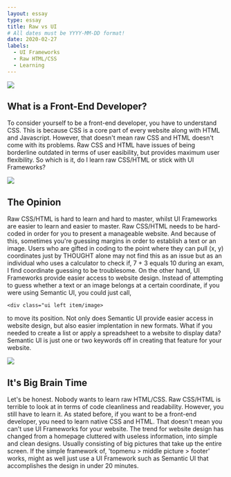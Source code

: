 ```yaml
---
layout: essay
type: essay
title: Raw vs UI
# All dates must be YYYY-MM-DD format!
date: 2020-02-27
labels:
  - UI Frameworks
  - Raw HTML/CSS
  - Learning
---
```


<img class="ui top aligned large image" src="https://customerthink.com/wp-content/uploads/front-end-developer-1.png">

## What is a Front-End Developer?
To consider yourself to be a front-end developer, you have to understand CSS. This is because CSS is a core part of every website along with HTML and Javascript. However, that doesn't mean raw CSS and HTML doesn't come with its problems. Raw CSS and HTML have issues of being borderline outdated in terms of user easibility, but provides maximum user flexibility.
So which is it, do I learn raw CSS/HTML or stick with UI Frameworks?

<img class="ui top aligned large image" src="https://ih0.redbubble.net/image.413684313.5070/flat,1000x1000,075,f.u7.jpg">

## The Opinion
Raw CSS/HTML is hard to learn and hard to master, whilst UI Frameworks are easier to learn and easier to master. Raw CSS/HTML needs to be hard-coded in order for you to present a manageable website. And because of this, sometimes you're guessing margins in order to establish a text or an image. Users who are gifted in coding to the point where they can pull (x, y) coordinates just by THOUGHT alone may not find this as an issue but as an individual who uses a calculator to check if, 7 + 3 equals 10 during an exam, I find coordinate guessing to be troublesome. On the other hand, UI Frameworks provide easier access to website design. Instead of attempting to guess whether a text or an image belongs at a certain coordinate, if you were using Semantic UI, you could just call, 
```
<div class="ui left item/image> 
``` 
to move its position. Not only does Semantic UI provide easier access in website design, but also easier implentation in new formats. What if you needed to create a list or apply a spreadsheet to a website to display data? Semantic UI is just one or two keywords off in creating that feature for your website. 

<img class="ui top align large image" src="https://dw8stlw9qt0iz.cloudfront.net/4wgqfNhRu08a07xg5sC0sWMLoks=/fit-in/800x450/filters:format(jpeg):quality(75)/curiosity-data.s3.amazonaws.com/images/content/landscape/standard/d8dea8ec-ab1e-411d-923b-d48b22634fb9.jpg">

## It's Big Brain Time
Let's be honest. Nobody wants to learn raw HTML/CSS. Raw CSS/HTML is terrible to look at in terms of code cleanliness and readability. However, you still have to learn it. As stated before, if you want to be a front-end developer, you need to learn native CSS and HTML. That doesn't mean you can't use UI Frameworks for your website. The trend for website design has changed from a homepage cluttered with useless information, into simple and clean designs. Usually consisting of big pictures that take up the entire screen. If the simple framework of, 'topmenu > middle picture > footer' works, might as well just use a UI Framework such as Semantic UI that accomplishes the design in under 20 minutes.  

